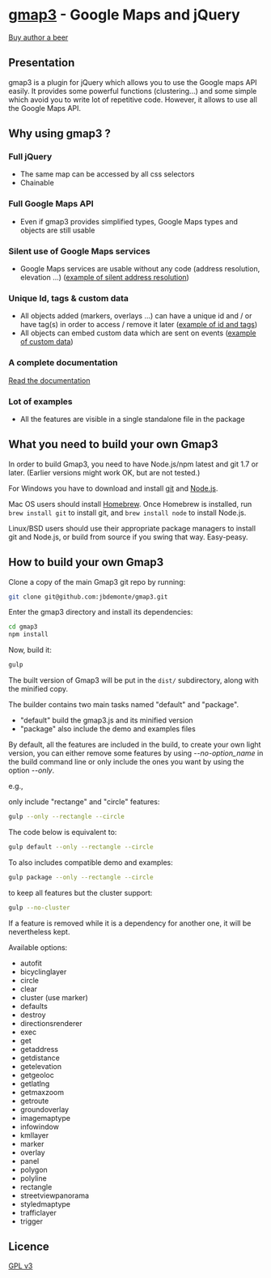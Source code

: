 [gmap3](http://gmap3.net/) - Google Maps and jQuery
===================================================

[Buy author a beer](https://www.paypal.com/cgi-bin/webscr?cmd=_s-xclick&hosted_button_id=WCUX27CFV79S2)

Presentation
------------

gmap3 is a plugin for jQuery which allows you to use the Google maps API easily.
It provides some powerful functions (clustering...) and some simple which avoid you to write lot of repetitive code.
However, it allows to use all the Google Maps API.

Why using gmap3 ?
-----------------

### Full jQuery
 - The same map can be accessed by all css selectors
 - Chainable

### Full Google Maps API
 - Even if gmap3 provides simplified types, Google Maps types and objects are still usable

### Silent use of Google Maps services
 - Google Maps services are usable without any code (address resolution, elevation ...) ([example of silent address resolution](http://gmap3.net/en/catalog/10-overlays/marker-41))

### Unique Id, tags & custom data
 - All objects added (markers, overlays ...) can have a unique id and / or have tag(s) in order to access / remove it later ([example of id and tags](http://gmap3.net/en/catalog/16-misc/clear-59))
 - All objects can embed custom data which are sent on events ([example of custom data](http://gmap3.net/en/catalog/10-overlays/marker-41))

### A complete documentation
 [Read the documentation](http://gmap3.net/en/catalog/)

### Lot of examples 
 - All the features are visible in a single standalone file in the package


What you need to build your own Gmap3
--------------------------------------

In order to build Gmap3, you need to have Node.js/npm latest and git 1.7 or later.
(Earlier versions might work OK, but are not tested.)

For Windows you have to download and install [git](http://git-scm.com/downloads) and [Node.js](http://nodejs.org/download/).

Mac OS users should install [Homebrew](http://mxcl.github.com/homebrew/). Once Homebrew is installed, run `brew install git` to install git,
and `brew install node` to install Node.js.

Linux/BSD users should use their appropriate package managers to install git and Node.js, or build from source
if you swing that way. Easy-peasy.

How to build your own Gmap3
----------------------------

Clone a copy of the main Gmap3 git repo by running:

```bash
git clone git@github.com:jbdemonte/gmap3.git
```

Enter the gmap3 directory and install its dependencies:
```bash
cd gmap3
npm install
```

Now, build it:
```bash
gulp
```

The built version of Gmap3 will be put in the `dist/` subdirectory, along with the minified copy.

The builder contains two main tasks named "default" and "package".
  - "default" build the gmap3.js and its minified version
  - "package" also include the demo and examples files

By default, all the features are included in the build, to create your own light version, you can either remove some features by using *--no-option_name* in the build command line or only include the ones you want by using the option *--only*.

e.g.,

only include "rectange" and "circle" features:
```bash
gulp --only --rectangle --circle
```
The code below is equivalent to:
```bash
gulp default --only --rectangle --circle
```
To also includes compatible demo and examples:
```bash
gulp package --only --rectangle --circle
```

to keep all features but the cluster support:
```bash
gulp --no-cluster
```

If a feature is removed while it is a dependency for another one, it will be nevertheless kept.

Available options:
 - autofit
 - bicyclinglayer
 - circle
 - clear
 - cluster (use marker)
 - defaults
 - destroy
 - directionsrenderer
 - exec
 - get
 - getaddress
 - getdistance
 - getelevation
 - getgeoloc
 - getlatlng
 - getmaxzoom
 - getroute
 - groundoverlay
 - imagemaptype
 - infowindow
 - kmllayer
 - marker
 - overlay
 - panel
 - polygon
 - polyline
 - rectangle
 - streetviewpanorama
 - styledmaptype
 - trafficlayer
 - trigger


Licence
-------
[GPL v3](http://www.gnu.org/licenses/gpl.html)